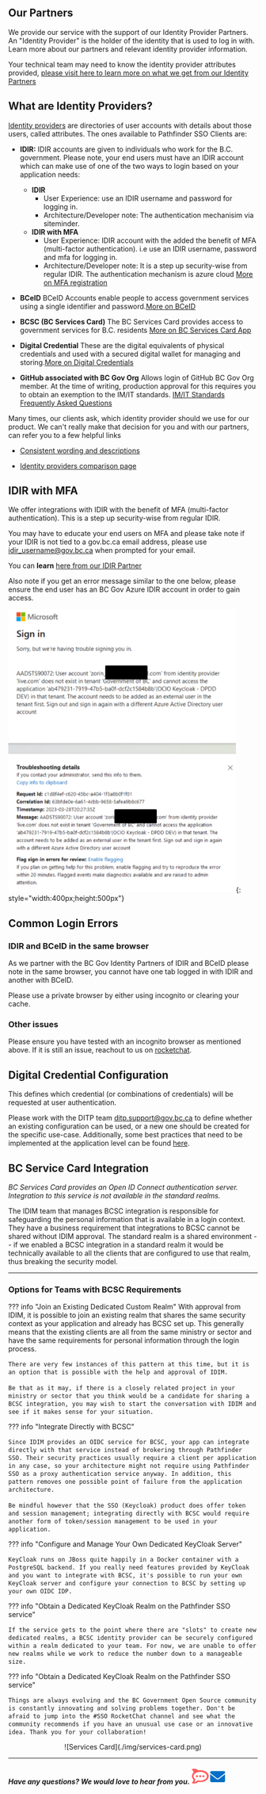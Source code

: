 
## Our Partners
We provide our service with the support of our Identity Provider Partners. An "Identity Provider" is the holder of the identity that is used to log in with. Learn more about our partners and relevant identity provider information.

Your technical team may need to know the identity provider attributes provided, [please visit here to learn more on what we get from our Identity Partners](https://github.com/bcgov/sso-keycloak/wiki/Identity-Provider-Attribute-Mapping)


## What are Identity Providers?

[Identity providers](Useful-References#identity-provider) are directories of user accounts with details about those users, called attributes. The ones available to Pathfinder SSO Clients are:
- **IDIR:** IDIR accounts are given to individuals who work for the B.C. government. Please note, your end users must have an IDIR account which can make use of one of the two ways to login based on your application needs:
  - **IDIR**
    * User Experience: use an IDIR username and password for logging in.
    * Architecture/Developer note: The authentication mechanisim via siteminder.
  - **IDIR with MFA**
    * User Experience: IDIR account with the added the benefit of MFA (multi-factor authentication). i.e use an IDIR username, password and mfa for logging in.
    * Architecture/Developer note: It is a step up security-wise from regular IDIR. The authentication mechanism is azure cloud [More on MFA registration](https://intranet.gov.bc.ca/thehub/ocio/ocio-enterprise-services/information-security-branch/information-security-mfa/mfa-registration)

- **BCeID** BCeID Accounts enable people to access government services using a single identifier and password.[More on BCeID ](https://www2.gov.bc.ca/gov/content/governments/services-for-government/information-management-technology/identity-and-authentication-services/bceid-authentication-service)

- **BCSC (BC Services Card)**	The BC Services Card provides access to government services for B.C. residents [More on BC Services Card App](https://www2.gov.bc.ca/gov/content/governments/government-id/bcservicescardapp)

- **Digital Credential**	These are the digital equivalents of physical credentials and used with a secured digital wallet for managing and storing.[More on Digital Credentials](https://digital.gov.bc.ca/digital-trust/about/what-are-digital-credentials/)


- **GitHub associated with BC Gov Org**	 Allows login of GitHub BC Gov Org member. At the time of writing, production approval for this requires you to obtain an exemption to the IM/IT standards. [IM/IT Standards Frequently Asked Questions](https://www2.gov.bc.ca/gov/content/governments/services-for-government/policies-procedures/im-it-standards/im-it-standards-faqs)


Many times, our clients ask, which identity provider should we use for our product. We can't really make that decision for you and with our partners, can refer you to a few helpful links

* [Consistent wording and descriptions](https://www2.gov.bc.ca/gov/content/governments/services-for-government/information-management-technology/identity-and-authentication-services/login-best-practices/language-consistency)

*  [Identity providers comparison page](https://www2.gov.bc.ca/gov/content/governments/services-for-government/information-management-technology/id-services/compare-people)

## IDIR with MFA
We offer integrations with IDIR with the benefit of MFA (multi-factor authentication). This is a step up security-wise from regular IDIR.

You may have to educate your end users on MFA and please take note if your IDIR is not tied to a gov.bc.ca email address, please use idir_username@gov.bc.ca when prompted for your email.

You can **learn** [here from our IDIR Partner](https://intranet.gov.bc.ca/thehub/ocio/ocio-enterprise-services/information-security-branch/information-security-mfa/mfa-registration)

Also note if you get an error message similar to the one below, please ensure the end user has an BC Gov Azure IDIR account in order to gain access.

![Azure IDIR error](./img/azureidir-error.png){: style="width:400px;height:500px"}

## Common Login Errors

### IDIR and BCeID in the same browser

As we partner with the BC Gov Identity Partners of IDIR and BCeID please note in the same browser, you cannot have one tab logged in with IDIR and another with BCeID.

Please use a private browser by either using incognito or clearing your cache.

### Other issues

Please ensure you have tested with an incognito browser as mentioned above. If it is still an issue, reachout to us on [rocketchat](https://chat.developer.gov.bc.ca/channel/sso).

## Digital Credential Configuration

This defines which credential (or combinations of credentials) will be requested at user authentication.

Please work with the DITP team ditp.support@gov.bc.ca to define whether an existing configuration can be used, or a new one should be created for the specific use-case. Additionally, some best practices that need to be implemented at the application level can be found [here](https://github.com/bcgov/vc-authn-oidc/blob/main/docs/BestPractices.md).

## BC Service Card Integration

*BC Services Card provides an Open ID Connect authentication server. Integration to this service is not available in the *standard* realms.*

The IDIM team that manages BCSC integration is responsible for safeguarding the personal information that is available in a login context. They have a business requirement that integrations to BCSC cannot be shared without IDIM approval. The standard realm is a shared environment -- if we enabled a BCSC integration in a standard realm it would be technically available to all the clients that are configured to use that realm, thus breaking the security model.

---------------------------------

### Options for Teams with BCSC Requirements

??? info "Join an Existing Dedicated Custom Realm"
    With approval from IDIM, it is possible to join an existing realm that shares the same security context as your application and already has BCSC set up. This generally means that the existing clients are all from the same ministry or sector and have the same requirements for personal information through the login process.

    There are very few instances of this pattern at this time, but it is an option that is possible with the help and approval of IDIM.

    Be that as it may, if there is a closely related project in your ministry or sector that you think would be a candidate for sharing a BCSC integration, you may wish to start the conversation with IDIM and see if it makes sense for your situation.

??? info "Integrate Directly with BCSC"

    Since IDIM provides an OIDC service for BCSC, your app can integrate directly with that service instead of brokering through Pathfinder SSO. Their security practices usually require a client per application in any case, so your architecture might not require using Pathfinder SSO as a proxy authentication service anyway. In addition, this pattern removes one possible point of failure from the application architecture.

    Be mindful however that the SSO (Keycloak) product does offer token and session management; integrating directly with BCSC would require another form of token/session management to be used in your application.


??? info "Configure and Manage Your Own Dedicated KeyCloak Server"

    KeyCloak runs on JBoss quite happily in a Docker container with a PostgreSQL backend. If you really need features provided by KeyCloak and you want to integrate with BCSC, it's possible to run your own KeyCloak server and configure your connection to BCSC by setting up your own OIDC IDP.

??? info "Obtain a Dedicated KeyCloak Realm on the Pathfinder SSO service"

    If the service gets to the point where there are "slots" to create new dedicated realms, a BCSC identity provider can be securely configured within a realm dedicated to your team. For now, we are unable to offer new realms while we work to reduce the number down to a manageable size.

??? info "Obtain a Dedicated KeyCloak Realm on the Pathfinder SSO service"

    Things are always evolving and the BC Government Open Source community is constantly innovating and solving problems together. Don't be afraid to jump into the #SSO RocketChat channel and see what the community recommends if you have an unusual use case or an innovative idea. Thank you for your collaboration!


<p align="center" markdown>
  ![Services Card](./img/services-card.png)
</p>

----------------------------
#### *Have any questions? We would love to hear from you.* [![Chat Bubble](./img/chat-bubble.png)][2]   <a href="mailto:bcgov.sso@gov.bc.ca">![Email](./img/email.png)</a>
[2]: https://chat.developer.gov.bc.ca/channel/sso
[3]: https://[mail](mailto:bcgov.sso@gov.bc.ca)[email](mailto:bcgov.sso@gov.bc.ca)
